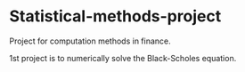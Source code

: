 # Statistical-methods-project

Project for computation methods in finance.

1st project is to numerically solve the Black-Scholes equation.

